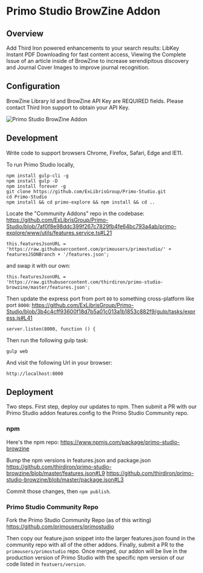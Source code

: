 # Primo Studio BrowZine Addon

## Overview

Add Third Iron powered enhancements to your search results: LibKey Instant PDF Downloading for fast content access, Viewing the Complete Issue of an article inside of BrowZine to increase serendipitous discovery and Journal Cover Images to improve journal recognition.

## Configuration

BrowZine Library Id and BrowZine API Key are REQUIRED fields. Please contact Third Iron support to obtain your API Key.

![Primo Studio BrowZine Addon](https://i.imgur.com/nI32tIR.png "Primo Studio BrowZine Addon")

## Development

Write code to support browsers Chrome, Firefox, Safari, Edge and IE11.

To run Primo Studio locally,

```
npm install gulp-cli -g
npm install gulp -D
npm install forever -g
git clone https://github.com/ExLibrisGroup/Primo-Studio.git
cd Primo-Studio
npm install && cd primo-explore && npm install && cd ..
```

Locate the "Community Addons" repo in the codebase:
https://github.com/ExLibrisGroup/Primo-Studio/blob/7af0f8e98ddc399f267c7829fb4fe64bc793a4ab/primo-explore/www/utils/features.service.ts#L21

```
this.featuresJsonURL = 'https://raw.githubusercontent.com/primousers/primostudio/' + featuresJSONBranch + '/features.json';
```

and swap it with our own:

```
this.featuresJsonURL = 'https://raw.githubusercontent.com/thirdiron/primo-studio-browzine/master/features.json';
```

Then update the express port from port `80` to something cross-platform like port `8000`:
https://github.com/ExLibrisGroup/Primo-Studio/blob/3b4c4cff93600f18d7b5a01c013a1b1853c882f9/gulp/tasks/express.js#L41

```
server.listen(8000, function () {
```


Then run the following gulp task:

```
gulp web
```

And visit the following Url in your browser:

```
http://localhost:8000
```

## Deployment

Two steps. First step, deploy our updates to npm. Then submit a PR with our Primo Studio addon features.config to the Primo Studio Community repo.

### npm

Here's the npm repo:
https://www.npmjs.com/package/primo-studio-browzine

Bump the npm versions in features.json and package.json
https://github.com/thirdiron/primo-studio-browzine/blob/master/features.json#L9
https://github.com/thirdiron/primo-studio-browzine/blob/master/package.json#L3

Commit those changes, then `npm publish`.

### Primo Studio Community Repo

Fork the Primo Studio Community Repo (as of this writing)
https://github.com/primousers/primostudio

Then copy our feature.json snippet into the larger features.json found in the community repo with all of the other addons. Finally, submit a PR to the `primousers/primostudio` repo. Once merged, our addon will be live in the production version of Primo Studio with the specific npm version of our code listed in `featuers/version`.
